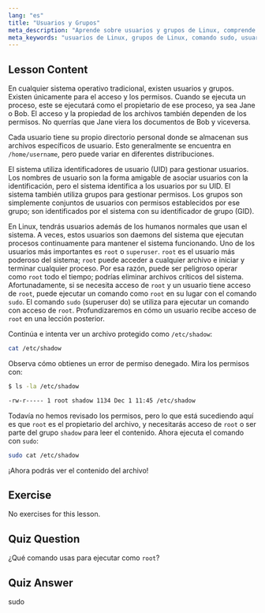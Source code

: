 ```yaml
---
lang: "es"
title: "Usuarios y Grupos"
meta_description: "Aprende sobre usuarios y grupos de Linux, comprende UIDs, GIDs y el usuario root. Descubre cómo usar el comando sudo para permisos elevados. ¡Comienza tu viaje en Linux!"
meta_keywords: "usuarios de Linux, grupos de Linux, comando sudo, usuario root, permisos de Linux, tutorial de Linux, Linux para principiantes, guía de Linux"
---
```


## Lesson Content

En cualquier sistema operativo tradicional, existen usuarios y grupos. Existen únicamente para el acceso y los permisos. Cuando se ejecuta un proceso, este se ejecutará como el propietario de ese proceso, ya sea Jane o Bob. El acceso y la propiedad de los archivos también dependen de los permisos. No querrías que Jane viera los documentos de Bob y viceversa.

Cada usuario tiene su propio directorio personal donde se almacenan sus archivos específicos de usuario. Esto generalmente se encuentra en `/home/username`, pero puede variar en diferentes distribuciones.

El sistema utiliza identificadores de usuario (UID) para gestionar usuarios. Los nombres de usuario son la forma amigable de asociar usuarios con la identificación, pero el sistema identifica a los usuarios por su UID. El sistema también utiliza grupos para gestionar permisos. Los grupos son simplemente conjuntos de usuarios con permisos establecidos por ese grupo; son identificados por el sistema con su identificador de grupo (GID).

En Linux, tendrás usuarios además de los humanos normales que usan el sistema. A veces, estos usuarios son daemons del sistema que ejecutan procesos continuamente para mantener el sistema funcionando. Uno de los usuarios más importantes es `root` o `superuser`. `root` es el usuario más poderoso del sistema; `root` puede acceder a cualquier archivo e iniciar y terminar cualquier proceso. Por esa razón, puede ser peligroso operar como `root` todo el tiempo; podrías eliminar archivos críticos del sistema. Afortunadamente, si se necesita acceso de `root` y un usuario tiene acceso de `root`, puede ejecutar un comando como `root` en su lugar con el comando `sudo`. El comando `sudo` (superuser do) se utiliza para ejecutar un comando con acceso de `root`. Profundizaremos en cómo un usuario recibe acceso de `root` en una lección posterior.

Continúa e intenta ver un archivo protegido como `/etc/shadow`:

```bash
cat /etc/shadow
```

Observa cómo obtienes un error de permiso denegado. Mira los permisos con:

```bash
$ ls -la /etc/shadow

-rw-r----- 1 root shadow 1134 Dec 1 11:45 /etc/shadow
```

Todavía no hemos revisado los permisos, pero lo que está sucediendo aquí es que `root` es el propietario del archivo, y necesitarás acceso de `root` o ser parte del grupo `shadow` para leer el contenido. Ahora ejecuta el comando con `sudo`:

```bash
sudo cat /etc/shadow
```

¡Ahora podrás ver el contenido del archivo!

## Exercise

No exercises for this lesson.

## Quiz Question

¿Qué comando usas para ejecutar como `root`?

## Quiz Answer

sudo
